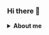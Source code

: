 ### Hi there 👋

<!--
**CityX7/Cityx7** is a ✨ _special_ ✨ repository because its `README.md` (this file) appears on your GitHub profile.

Here are some ideas to get you started:

- 🔭 I’m currently working on ... implementing AI in different ways - specifically to assist in STAFFING and THRPY
- 🌱 I’m currently learning ... Everything from the ground up.
- 👯 I’m looking to collaborate on ... AI Personality/Character Driven Chatbots
- 🤔 I’m looking for help with ... organizing data in peculiar ways
- 💬 Ask me about ...  what kind of bugs ive caught recently
- 📫 How to reach me: ... fly in from outer space
- 😄 Pronouns: ... hims
- ⚡ Fun fact: ... I like secret doors and hidden treasures.
-->

<details>
  <summary>
    <b>About me</b>
  </summary>
  <br>
  <p>
   I write code, mostly Python. but I learn in JSON. Currently
